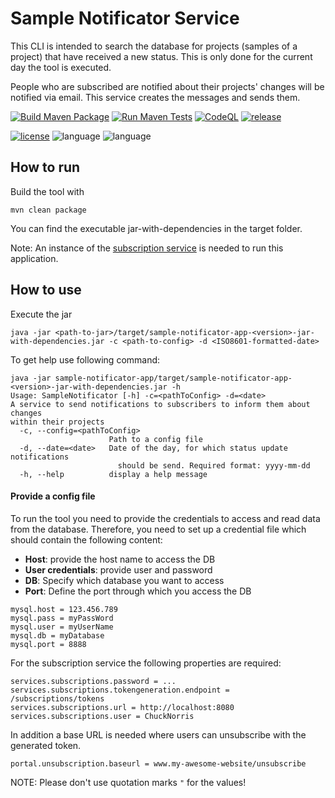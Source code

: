 # Sample Notificator Service
This CLI is intended to search the database for projects (samples of a project)
that have received a new status. This is only done for the current day the tool is executed.

People who are subscribed are notified about their projects' changes
will be notified via email. This service creates the messages and sends them.

[![Build Maven Package](https://github.com/qbicsoftware/sample-notificator-cli/actions/workflows/build_package.yml/badge.svg)](https://github.com/qbicsoftware/spring-boot-rest-service-template/actions/workflows/build_package.yml)
[![Run Maven Tests](https://github.com/qbicsoftware/sample-notificator-cli/actions/workflows/run_tests.yml/badge.svg)](https://github.com/qbicsoftware/spring-boot-rest-service-template/actions/workflows/run_tests.yml)
[![CodeQL](https://github.com/qbicsoftware/sample-notificator-cli/actions/workflows/codeql-analysis.yml/badge.svg)](https://github.com/qbicsoftware/spring-boot-rest-service-template/actions/workflows/codeql-analysis.yml)
[![release](https://img.shields.io/github/v/release/qbicsoftware/sample-notificator-cli?include_prereleases)](https://github.com/qbicsoftware/spring-boot-rest-service-template/releases)

[![license](https://img.shields.io/github/license/qbicsoftware/sample-notificator-cli)](https://github.com/qbicsoftware/spring-boot-rest-service-template/blob/main/LICENSE)
![language](https://img.shields.io/badge/language-java-blue.svg)
![language](https://img.shields.io/badge/language-groovy-blue.svg)


## How to run

Build the tool with
```
mvn clean package
```

You can find the executable jar-with-dependencies in the target folder.

Note:
An instance of the [subscription service](https://github.com/qbicsoftware/subscription-service) is needed to run this application.

## How to use
Execute the jar

```
java -jar <path-to-jar>/target/sample-notificator-app-<version>-jar-with-dependencies.jar -c <path-to-config> -d <ISO8601-formatted-date>
```

To get help use following command:

```
java -jar sample-notificator-app/target/sample-notificator-app-<version>-jar-with-dependencies.jar -h
Usage: SampleNotificator [-h] -c=<pathToConfig> -d=<date>
A service to send notifications to subscribers to inform them about changes
within their projects
  -c, --config=<pathToConfig>
                      Path to a config file
  -d, --date=<date>   Date of the day, for which status update notifications
                        should be send. Required format: yyyy-mm-dd
  -h, --help          display a help message

```

#### Provide a config file
To run the tool you need to provide the credentials to access and read
data from the database. Therefore, you need to set up a credential file
which should contain the following content:

- **Host**: provide the host name to access the DB
- **User credentials**: provide user and password 
- **DB**: Specify which database you want to access 
- **Port**: Define the port through which you access the DB

```
mysql.host = 123.456.789
mysql.pass = myPassWord
mysql.user = myUserName
mysql.db = myDatabase
mysql.port = 8888
```

For the subscription service the following properties are required:

```
services.subscriptions.password = ...
services.subscriptions.tokengeneration.endpoint = /subscriptions/tokens
services.subscriptions.url = http://localhost:8080
services.subscriptions.user = ChuckNorris
```

In addition a base URL is needed where users can unsubscribe with the generated token.
```
portal.unsubscription.baseurl = www.my-awesome-website/unsubscribe
```

NOTE: Please don't use quotation marks `"` for the values!
